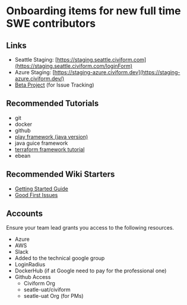 # Onboarding items for new full time SWE contributors

## Links
* Seattle Staging: [https://staging.seattle.civiform.com](https://staging.seattle.civiform.com/loginForm)
* Azure Staging: [https://staging-azure.civiform.dev](https://staging-azure.civiform.dev/)
* [Beta Project](https://github.com/orgs/seattle-uat/projects/1) (for Issue Tracking)

## Recommended Tutorials
* git
* docker
* github
* [play framework (java version)](https://www.playframework.com/documentation/2.8.x/JavaHome)
* java guice framework
* [terraform framework tutorial](https://learn.hashicorp.com/tutorials/terraform/infrastructure-as-code)
* ebean 

## Recommended Wiki Starters
* [Getting Started Guide](https://github.com/seattle-uat/civiform/wiki/Getting-started)
* [Good First Issues](https://github.com/seattle-uat/civiform/issues?q=is%3Aopen+is%3Aissue+label%3A%22good+first+issue%22)

## Accounts
Ensure your team lead grants you access to the following resources.

* Azure
* AWS
* Slack
* Added to the technical google group
* LoginRadius
* DockerHub (if at Google need to pay for the professional one)
* Github Access
  * Civiform Org
  * seatle-uat/civiform
  * seatle-uat Org (for PMs)

